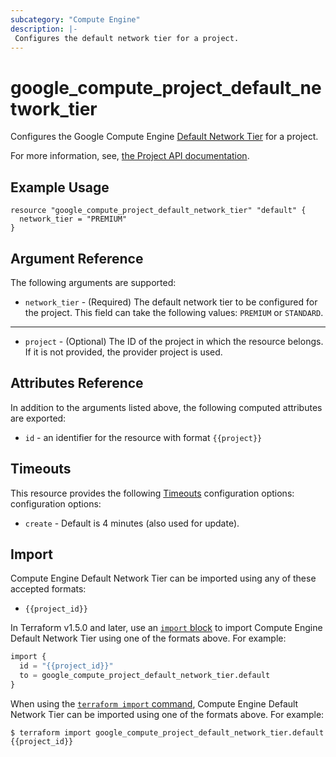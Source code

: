 ```yaml
---
subcategory: "Compute Engine"
description: |-
 Configures the default network tier for a project.
---
```


# google\_compute\_project\_default\_network\_tier

Configures the Google Compute Engine
[Default Network Tier](https://cloud.google.com/network-tiers/docs/using-network-service-tiers#setting_the_tier_for_all_resources_in_a_project)
for a project.

For more information, see,
[the Project API documentation](https://cloud.google.com/compute/docs/reference/rest/v1/projects/setDefaultNetworkTier).

## Example Usage

```hcl
resource "google_compute_project_default_network_tier" "default" {
  network_tier = "PREMIUM"
}
```

## Argument Reference

The following arguments are supported:

* `network_tier` - (Required) The default network tier to be configured for the project.
   This field can take the following values: `PREMIUM` or `STANDARD`.

- - -

* `project` - (Optional) The ID of the project in which the resource belongs. If it
    is not provided, the provider project is used.

## Attributes Reference

In addition to the arguments listed above, the following computed attributes are exported:

* `id` - an identifier for the resource with format `{{project}}`

## Timeouts

This resource provides the following
[Timeouts](https://developer.hashicorp.com/terraform/plugin/sdkv2/resources/retries-and-customizable-timeouts) configuration options: configuration options:

- `create` - Default is 4 minutes (also used for update).

## Import

Compute Engine Default Network Tier can be imported using any of these accepted formats:

* `{{project_id}}`

In Terraform v1.5.0 and later, use an [`import` block](https://developer.hashicorp.com/terraform/language/import) to import Compute Engine Default Network Tier using one of the formats above. For example:

```tf
import {
  id = "{{project_id}}"
  to = google_compute_project_default_network_tier.default
}
```

When using the [`terraform import` command](https://developer.hashicorp.com/terraform/cli/commands/import), Compute Engine Default Network Tier can be imported using one of the formats above. For example:

```
$ terraform import google_compute_project_default_network_tier.default {{project_id}}
```
